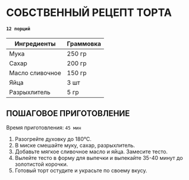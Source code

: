 # СОБСТВЕННЫЙ РЕЦЕПТ ТОРТА

#### `12 порций`

| Ингредиенты     | Граммовка |
|-----------------|-----------|
| Мука            | 250 гр    |
| Сахар           | 200 гр    |
| Масло сливочное | 150 гр    |
| Яйца            | 3 шт      |
| Разрыхлитель    | 5 гр      |

## ПОШАГОВОЕ ПРИГОТОВЛЕНИЕ
Время приготовления: `45 мин`

1. Разогрейте духовку до 180°C.
2. В миске смешайте муку, сахар, разрыхлитель.
3. Добавьте мягкое сливочное масло и яйца. Замесите тесто.
4. Вылейте тесто в форму для выпечки и выпекайте 35-40 минут до золотистой корочки.
5. Готовый торт остудите и украсьте по своему вкусу.
